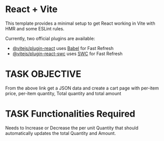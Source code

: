 # React + Vite

This template provides a minimal setup to get React working in Vite with HMR and some ESLint rules.

Currently, two official plugins are available:

- [@vitejs/plugin-react](https://github.com/vitejs/vite-plugin-react/blob/main/packages/plugin-react/README.md) uses [Babel](https://babeljs.io/) for Fast Refresh
- [@vitejs/plugin-react-swc](https://github.com/vitejs/vite-plugin-react-swc) uses [SWC](https://swc.rs/) for Fast Refresh

# TASK OBJECTIVE

From the above link get a JSON data and create a cart page with per-item price, per-item quantity,
Total quantity and total amount

# TASK Functionalities Required

Needs to Increase or Decrease the per unit Quantity that should automatically updates the total Quantity and Amount.
